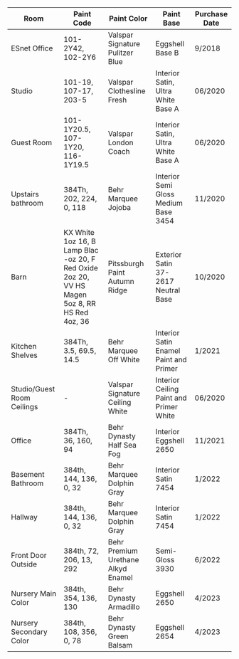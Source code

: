 | Room | Paint Code | Paint Color | Paint Base | Purchase Date |
| ----------- | ----------- | ----------- | ----------- | ----------- |
| ESnet Office | 101-2Y42, 102-2Y6 | Valspar Signature Pulitzer Blue | Eggshell Base B | 9/2018 |
| Studio | 101-19, 107-17, 203-5 | Valspar Clothesline Fresh | Interior Satin, Ultra White Base A | 06/2020 |
| Guest Room | 101-1Y20.5, 107-1Y20, 116-1Y19.5 | Valspar London Coach | Interior Satin, Ultra White Base A | 06/2020 |
| Upstairs bathroom | 384Th, 202, 224, 0, 118 | Behr Marquee Jojoba | Interior Semi Gloss Medium Base 3454 | 11/2020 |
| Barn | KX White 1oz 16, B Lamp Blac -oz 20, F Red Oxide 2oz 20, VV HS Magen 5oz 8, RR HS Red 4oz, 36 | Pitssburgh Paint Autumn Ridge | Exterior Satin 37-2617 Neutral Base | 10/2020 |
| Kitchen Shelves | 384Th, 3.5, 69.5, 14.5 | Behr Marquee Off White | Interior Satin Enamel Paint and Primer | 1/2021 |
| Studio/Guest Room Ceilings | - | Valspar Signature Ceiling White | Interior Ceiling Paint and Primer White | 06/2020 |
| Office | 384Th, 36, 160, 94 | Behr Dynasty Half Sea Fog | Interior Eggshell 2650 | 11/2021 |
| Basement Bathroom | 384th, 144, 136, 0, 32 | Behr Marquee Dolphin Gray | Interior Satin 7454 | 1/2022 |
| Hallway | 384th, 144, 136, 0, 32 | Behr Marquee Dolphin Gray | Interior Satin 7454 | 1/2022 |
| Front Door Outside | 384th, 72, 206, 13, 292 | Behr Premium Urethane Alkyd Enamel | Semi-Gloss 3930 | 6/2022 |
| Nursery Main Color | 384th, 354, 136, 130 | Behr Dynasty Armadillo | Eggshell 2650 | 4/2023 |
| Nursery Secondary Color | 384th, 108, 356, 0, 78 | Behr Dynasty Green Balsam | Eggshell 2654 | 4/2023 |
